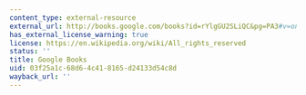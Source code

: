 ```yaml
---
content_type: external-resource
external_url: http://books.google.com/books?id=rYlgGU2SLiQC&pg=PA3#v=onepage
has_external_license_warning: true
license: https://en.wikipedia.org/wiki/All_rights_reserved
status: ''
title: Google Books
uid: 03f25a1c-68d6-4c41-8165-d24133d54c8d
wayback_url: ''
---
```

